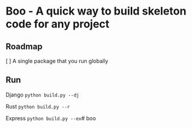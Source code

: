 # Boo - A quick way to build skeleton code for any project


## Roadmap 

[ ] A single package that you run globally 


## Run

Django
```python build.py --dj```

Rust
```python build.py --r```

Express
```python build.py --ex```# boo
